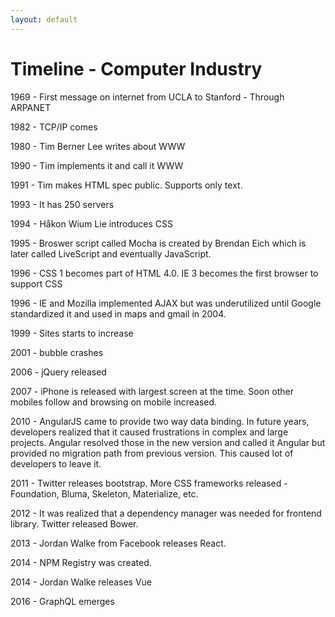 ```yaml
---
layout: default
---
```

# Timeline - Computer Industry

1969 - First message on internet from UCLA to Stanford - Through ARPANET

1982 - TCP/IP comes

1980 - Tim Berner Lee writes about WWW

1990 - Tim implements it and call it WWW

1991 - Tim makes HTML spec public. Supports only text.

1993 - It has 250 servers

1994 - Håkon Wium Lie introduces CSS

1995 - Broswer script called Mocha is created by Brendan Eich which is later called LiveScript and eventually JavaScript.

1996 - CSS 1 becomes part of HTML 4.0. IE 3 becomes the first browser to support CSS

1996 - IE and Mozilla implemented AJAX but was underutilized until Google standardized it and used in maps and gmail in 2004.

1999 - Sites starts to increase

2001 - bubble crashes

2006 - jQuery released

2007 - iPhone is released with largest screen at the time. Soon other mobiles follow and browsing on mobile increased.

2010 - AngularJS came to provide two way data binding. In future years, developers realized that it caused frustrations in complex and large projects. Angular resolved those in the new version and called it Angular but provided no migration path from previous version. This caused lot of developers to leave it.

2011 - Twitter releases bootstrap. More CSS frameworks released - Foundation, Bluma, Skeleton, Materialize, etc.

2012 - It was realized that a dependency manager was needed for frontend library. Twitter released Bower.

2013 - Jordan Walke from Facebook releases React.

2014 - NPM Registry was created.

2014 - Jordan Walke releases Vue

2016 - GraphQL emerges
